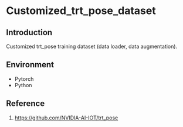 # Customized_trt_pose_dataset
## Introduction
Customized trt_pose training dataset (data loader, data augmentation).
## Environment
- Pytorch
- Python
## Reference
1. https://github.com/NVIDIA-AI-IOT/trt_pose

